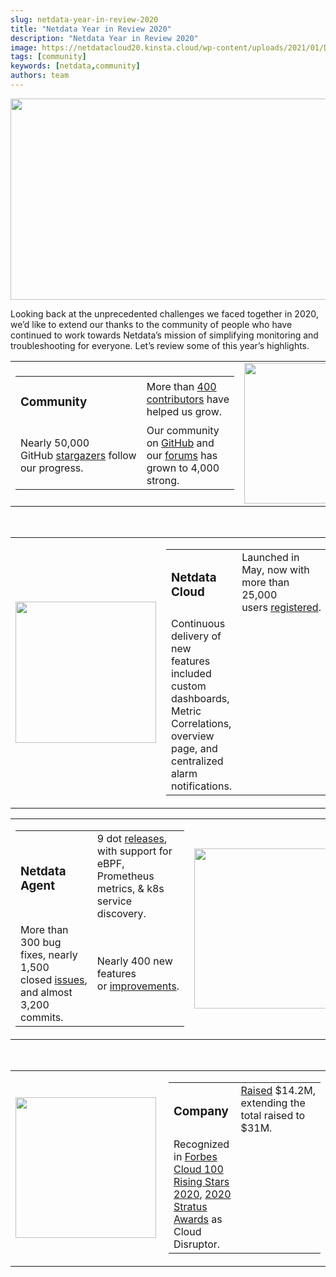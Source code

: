 ```yaml
---
slug: netdata-year-in-review-2020
title: "Netdata Year in Review 2020"
description: "Netdata Year in Review 2020"
image: https://netdatacloud20.kinsta.cloud/wp-content/uploads/2021/01/DevOps-Metrics.png
tags: [community]
keywords: [netdata,community]
authors: team
---
```


<!--truncate-->

<img class="alignnone size-medium wp-image-16482" src="https://netdatacloud20.kinsta.cloud/wp-content/uploads/2022/03/Roadmap-Header-600x322.png" alt="" width="600" height="322" />

Looking back at the unprecedented challenges we faced together in 2020, we’d like to extend our thanks to the community of people who have continued to work towards Netdata’s mission of simplifying monitoring and troubleshooting for everyone. Let’s review some of this year’s highlights.
<table>
<tbody>
<tr>
<td width="50%">
<table>
<tbody>
<tr>
<td>
<h3>Community</h3>
</td>
<td>More than <a title="https://github.com/netdata/netdata/graphs/contributors" href="https://github.com/netdata/netdata/graphs/contributors" target="_blank" rel="noopener noreferrer">400 contributors</a> have helped us grow.</td>
</tr>
<tr>
<td>Nearly 50,000 GitHub <a title="stargazers" href="https://github.com/netdata/netdata/stargazers" target="_blank" rel="noopener noreferrer">stargazers</a> follow our progress.</td>
<td>Our community on <a title="GitHub" href="https://github.com/netdata/netdata/" target="_blank" rel="noopener noreferrer">GitHub</a> and our <a title="forums" href="https://community.netdata.cloud/" target="_blank" rel="noopener noreferrer">forums</a> has grown to 4,000 strong.</td>
</tr>
</tbody>
</table>
</td>
<td width="50%"><img class="wp-image-16480 aligncenter" src="https://netdatacloud20.kinsta.cloud/wp-content/uploads/2022/03/community.png" alt="" width="227" height="225" /></td>
</tr>
</tbody>
</table>
&nbsp;
<table>
<tbody>
<tr>
<td width="50%"><img class="size-full wp-image-16492 aligncenter" src="https://netdatacloud20.kinsta.cloud/wp-content/uploads/2020/12/stargazers.png" alt="" width="225" height="226" /></td>
<td width="50%">
<table>
<tbody>
<tr>
<td>
<h3>Netdata Cloud</h3>
</td>
<td>Launched in May, now with more than 25,000 users <a title="registered" href="https://app.netdata.cloud/" target="_blank" rel="noopener noreferrer">registered</a>.</td>
</tr>
<tr>
<td>Continuous delivery of new features included custom dashboards, Metric Correlations, overview page, and centralized alarm notifications.</td>
</tr>
</tbody>
</table>
</td>
</tr>
</tbody>
</table>
<table>
<tbody>
<tr>
<td width="50%">
<table>
<tbody>
<tr>
<td>
<h3>Netdata Agent</h3>
</td>
<td>9 dot <a title="releases" href="https://github.com/netdata/netdata/releases" target="_blank" rel="noopener noreferrer">releases</a>, with support for eBPF, Prometheus metrics, &amp; k8s service discovery.</td>
</tr>
<tr>
<td>More than 300 bug fixes, nearly 1,500 closed <a title="issues" href="https://github.com/netdata/netdata/issues" target="_blank" rel="noopener noreferrer">issues</a>, and almost 3,200 commits.</td>
<td>Nearly 400 new features or <a title="improvements" href="https://github.com/netdata/netdata/" target="_blank" rel="noopener noreferrer">improvements</a>.</td>
</tr>
</tbody>
</table>
</td>
<td width="50%"><img class="wp-image-16499 size-full aligncenter" src="https://netdatacloud20.kinsta.cloud/wp-content/uploads/2020/12/Github-1.png" alt="" width="256" height="256" /></td>
</tr>
</tbody>
</table>
&nbsp;
<table>
<tbody>
<tr>
<td width="50%"><img class="wp-image-16501 size-full aligncenter" src="https://netdatacloud20.kinsta.cloud/wp-content/uploads/2020/12/funding-2.png" alt="" width="225" height="225" /></td>
<td width="50%">
<table>
<tbody>
<tr>
<td>
<h3>Company</h3>
</td>
<td><a title="Raised" href="https://staging-www.netdata.cloud/news/netdata-extends-series-a-funding/">Raised</a> $14.2M, extending the total raised to $31M.</td>
</tr>
<tr>
<td>Recognized in <a title="Forbes Cloud 100 Rising Stars 2020" href="https://staging-www.netdata.cloud/blog/forbes-cloud-100-rising-stars-2020/">Forbes Cloud 100 Rising Stars 2020</a>, <a title="2020 Stratus Awards" href="https://staging-www.netdata.cloud/news/">2020 Stratus Awards</a> as Cloud Disruptor.</td>
</tr>
</tbody>
</table>
</td>
</tr>
</tbody>
</table>
&nbsp;

&nbsp;

&nbsp;